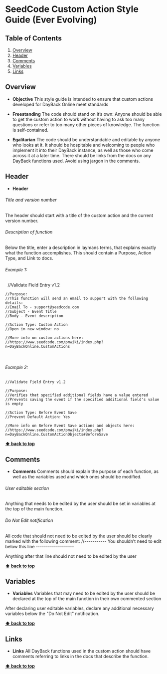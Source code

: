 # SeedCode Custom Action Style Guide (Ever Evolving)

## Table of Contents

  1. [Overview](#overview)
  1. [Header](#header)
  1. [Comments](#comments)
  1. [Variables](#variables)
  1. [Links](#links)

## Overview
  
  - **Objective**
  This style guide is intended to ensure that custom actions developed for DayBack Online meet standards
  
  - **Freestanding**
  The code should stand on it’s own: Anyone should be able to get the custom action to work without having to ask too many questions or refer to too many other pieces of knowledge.
  The function is self-contained.
  
  - **Egalitarian**
  The code should be understandable and editable by anyone who looks at it.
  It should be hospitable and welcoming to people who implement it into their DayBack instance, as well as those who come across it at a later time.
  There should be links from the docs on any DayBack functions used.
  Avoid using jargon in the comments.
  

## Header

  - **Header**
  
  ###### Title and version number
  The header should start with a title of the custom action and the current version number.  
  
  ###### Description of function
  Below the title, enter a description in laymans terms, that explains exactly what the function accomplishes. This should contain a Purpose, Action Type, and Link to docs.
  
  
  ###### Example 1:
  
    //Validate Field Entry v1.2
  
    //Purpose:
    //This function will send an email to support with the following details:
    //Email To - support@seedcode.com
    //Subject - Event Title
    //Body - Event description
  
    //Action Type: Custom Action
    //Open in new window: no
  
    //More info on custom actions here:
    //https://www.seedcode.com/pmwiki/index.php?n=DayBackOnline.CustomActions
  
  
  ###### Example 2:

    //Validate Field Entry v1.2

    //Purpose:
    //Verifies that specified additional fields have a value entered
    //Prevents saving the event if the specified additional field's value is empty

    //Action Type: Before Event Save
    //Prevent Default Action: Yes

    //More info on Before Event Save actions and objects here:
    //https://www.seedcode.com/pmwiki/index.php?n=DayBackOnline.CustomActionObjects#BeforeSave

**[⬆ back to top](#table-of-contents)**

## Comments

  - **Comments**
  Comments should explain the purpose of each function, as well as the variables used and which ones should be modified.
  
  ###### User editable section
  Anything that needs to be edited by the user should be set in variables at the top of the main function.
  
  ###### Do Not Edit notification
  All code that should not need to be edited by the user should be clearly marked with the following comment:
  //----------- You shouldn’t need to edit below this line -------------------
  
  Anything after that line should not need to be edited by the user


**[⬆ back to top](#table-of-contents)**


## Variables

  - **Variables**
  Variables that may need to be edited by the user should be declared at the top of the main function in their own commented section
  
  After declaring user editable variables, declare any additional necessary variables below the "Do Not Edit" notification.
  

**[⬆ back to top](#table-of-contents)**


## Links

  - **Links**
  All DayBack functions used in the custom action should have comments referring to links in the docs that describe the function.


**[⬆ back to top](#table-of-contents)**
